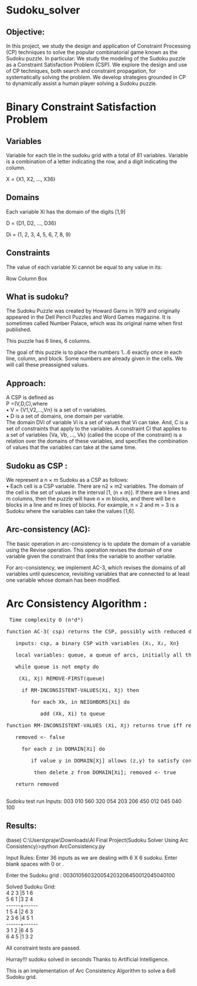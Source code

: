 # Sudoku_solver
## Objective:

In this project, we study the design and application of Constraint Processing (CP) techniques to solve the popular combinatorial game known as the Sudoku puzzle. 
In particular:
        We study the modeling of the Sudoku puzzle as a Constraint Satisfaction Problem (CSP).
        We explore the design and use of CP techniques, both search and constraint propagation, for systematically solving the problem.
        We develop strategies grounded in CP to dynamically assist a human player solving a Sudoku puzzle.
        
# Binary Constraint Satisfaction Problem
## Variables
Variable for each tile in the sudoku grid with a total of 81 variables. Variable is a combination of a letter indicating the row, and a digit indicating the column.

X = {X1, X2, ..., X36}

## Domains
Each variable Xi has the domain of the digits [1,9]

D = {D1, D2, ..., D36}

Di = {1, 2, 3, 4, 5, 6, 7, 8, 9}

## Constraints
The value of each variable Xi cannot be equal to any value in its:

Row
Column
Box

## What is sudoku?

The Sudoku Puzzle was created by Howard Garns in 1979 and originally appeared in the Dell Pencil Puzzles and Word Games magazine. It is sometimes called Number Palace, which was its original name when first published.

This puzzle has 6 lines, 6 columns.

The goal of this puzzle is to place the numbers 1...6 exactly once in each line, column, and block. Some numbers are already given in the cells. We will call these preassigned values.

## Approach:

A CSP is defined as<br>P =(V,D,C),where <br>• V = {V1,V2,...,Vn} is a set of n variables.<br> • D is a set of domains, one domain per variable. <br>The domain DVi of variable Vi is a set of values that Vi can take. And, C is a set of constraints that apply to the variables. A constraint Ci that applies to a set of variables {Va, Vb, ..., Vk} (called the scope of the constraint) is a relation over the domains of these variables, and specifies the combination of values that the variables can take at the same time.

## Sudoku as CSP :

We represent a n × m Sudoku as a CSP as follows: <br>• Each cell is a CSP variable. There are n2 × m2 variables. The domain of the cell is the set of values in the interval [1, (n × m)]. If there are n lines and m columns, then the puzzle will have n × m blocks, and there will be n blocks in a line and m lines of blocks. For example, n = 2 and m = 3 is a Sudoku where the variables can take the values [1,6].

## Arc-consistency (AC):

The basic operation in arc-consistency is to update the domain of a variable using the Revise operation. This operation revises the domain of one variable given the constraint that links the variable to another variable.

For arc-consistency, we implement AC-3, which revises the domains of all variables until quiescence, revisiting variables that are connected to at least one variable whose domain has been modified.

# Arc Consistency Algorithm :

<pre> Time complexity O (n²d³)

function AC-3( csp) returns the CSP, possibly with reduced domains<br>
&nbsp  inputs: csp, a binary CSP with variables (X₁, X₂, Xn}<br> 
&nbsp  local variables: queue, a queue of arcs, initially all the arcs in csp

&nbsp  while queue is not empty do

&nbsp&nbsp  (Xi, Xj) REMOVE-FIRST(queue)

&nbsp&nbsp&nbsp  if RM-INCONSISTENT-VALUES(Xi, Xj) then

  &nbsp&nbsp&nbsp&nbsp  for each Xk, in NEIGHBORS[Xi] do

    &nbsp&nbsp&nbsp&nbsp&nbsp  add (Xk, Xi) to queue

function RM-INCONSISTENT-VALUES (Xi, Xj) returns true iff remove a value

&nbsp  removed <- false

 &nbsp&nbsp  for each z in DOMAIN[Xi] do

   &nbsp&nbsp&nbsp  if value y in DOMAIN[Xj] allows (z,y) to satisfy constraint(Xi, Xj)
   
   &nbsp&nbsp&nbsp&nbsp  then delete z from DOMAIN[Xi]; removed <- true

&nbsp  return removed

</pre>
Sudoku test run Inputs: 003 010 560 320 054 203 206 450 012 045 040 100

## Results:

(base) C:\Users\prajw\Downloads\AI Final Project(Sudoku Solver Using Arc Consistency)>python ArcConsistency.py

Input Rules: Enter 36 inputs as we are dealing with 6 X 6 sudoku. Enter blank spaces with 0 or .

Enter the Sudoku grid : 003010560320054203206450012045040100

Solved Sudoku Grid:<br> 4 2 3 |5 1 6 <br>
                    5 6 1 |3 2 4 <br>
                    ------+------ <br>
                    1 5 4 |2 6 3 <br>
                    2 3 6 |4 5 1 <br>
                    ------+------ <br>
                    3 1 2 |6 4 5 <br>
                    6 4 5 |1 3 2 <br>

All constraint tests are passed.

Hurray!!! sudoku solved in seconds Thanks to Artificial Intelligence.

This is an implementation of Arc Consistency Algorithm to solve a 6x6 Sudoku grid.
